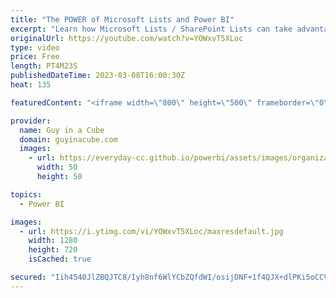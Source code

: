 ```yaml
---
title: "The POWER of Microsoft Lists and Power BI"
excerpt: "Learn how Microsoft Lists / SharePoint Lists can take advantage of Power BI! Daniel walks through how easy it is to start using today!  Create a report quickly from a SharePoint list or library https://learn.microsoft.com/power-bi/create-reports/service-quick-create-sharepoint-list  Daniel Glenn: https://twitter.com/DanielGlenn"
originalUrl: https://youtube.com/watch?v=YOWxvT5XLoc
type: video
price: Free
length: PT4M23S
publishedDateTime: 2023-03-08T16:00:30Z
heat: 135

featuredContent: "<iframe width=\"800\" height=\"500\" frameborder=\"0\" src=\"https://www.youtube.com/embed/YOWxvT5XLoc\" allow=\"accelerometer; autoplay; encrypted-media; gyroscope; picture-in-picture\" allowfullscreen></iframe>"

provider:
  name: Guy in a Cube
  domain: guyinacube.com
  images:
    - url: https://everyday-cc.github.io/powerbi/assets/images/organizations/guyinacube.com-50x50.jpg
      width: 50
      height: 50

topics:
  - Power BI

images:
  - url: https://i.ytimg.com/vi/YOWxvT5XLoc/maxresdefault.jpg
    width: 1280
    height: 720
    isCached: true

secured: "Iih4540JlZBQJTC8/Iyh8nf6WlYCbZQfdWI/osijDNF+1f4QJX+dlPKi5oCCVFCMUtt8JCq8rCvHCZOQfWBCKuqHG5Bu774Iis8MjtU+I9L81l9H6Wx98Cekmzn4c86/5LOmsc6cinvdLHYDdB5VNgBGG1rci2D0Ne2A6tZpNigvGnhY3sX93Dj8h7l+8jCW7hu/vF2z0MNgc8m2dA2MwfASBfraUKRRA6sINqqzN+SdxS5y7GSR25gvo1SQWmoS4wLG0l6oOShJBSzD8qRNc57Q95rWG/dQsCnSWyv8akqKusi84GjqF5q/C4a9RXorAZ3zZY41xoF+tKRcRxM2JhEQYv3bujr/f7ds+nJmZa7s50I1X8lX05vbWdB9M+PfVb0Or7j8Vi/fL4OkeycUG+PgaIGobOb9woXZ8gMKKW4=;7gN+AUltROze15aztQmM/Q=="
---
```



